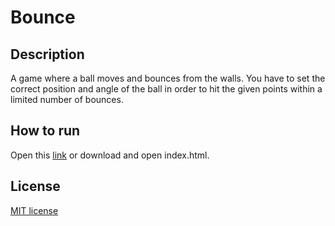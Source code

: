 # Bounce
## Description
A game where a ball moves and bounces from the walls. You have to set the correct position and angle of the ball in order to hit the given points within a limited number of bounces.
## How to run
Open this [link](https://surenenfiajyan.github.io/bounce/) or download and open index.html.
## License
[MIT license](https://github.com/surenenfiajyan/bounce/blob/main/LICENSE)
